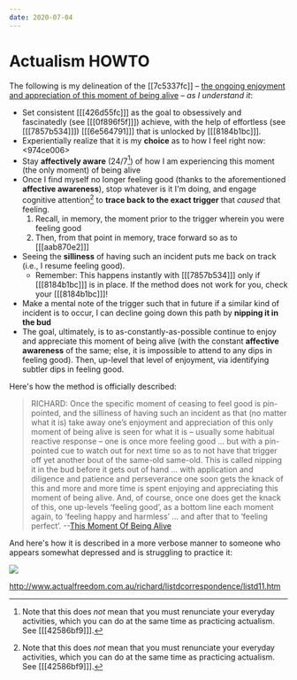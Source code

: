 ```yaml
---
date: 2020-07-04
---
```


# Actualism HOWTO

The following is my delineation of the [[7c5337fc]] – [the ongoing enjoyment and appreciation of this moment of being alive](http://www.actualfreedom.com.au/richard/abditorium/method.htm#The%20Actualism%20Method) – *as I understand it*:

- Set consistent [[[426d55fc]]] as the goal to obsessively and fascinatedly (see [[[0f896f5f]]]) achieve, with the help of effortless (see [[[7857b534]]]) [[[6e564791]]] that is unlocked by [[[8184b1bc]]].
- Experientially realize that it is my **choice** as to how I feel right now: <974ce006>
- Stay **affectively aware** (24/7[^aff]) of how I am experiencing this moment (the only moment) of being alive
- Once I find myself no longer feeling good (thanks to the aforementioned **affective awareness**), stop whatever is it I'm doing, and engage cognitive attention[^aff] to **trace back to the exact trigger** that *caused* that feeling. 
  1. Recall, in memory, the moment prior to the trigger wherein you were feeling good
  1. Then, from that point in memory, trace forward so as to [[[aab870e2]]]
- Seeing the **silliness** of having such an incident puts me back on track (i.e., I resume feeling good).
  - Remember: This happens instantly with [[[7857b534]]] only if [[[8184b1bc]]] is in place. If the method does not work for you, check your [[[8184b1bc]]]!
- Make a mental note of the trigger such that in future if a similar kind of incident is to occur, I can decline going down this path by **nipping it in the bud**
- The goal, ultimately, is to as-constantly-as-possible continue to enjoy and appreciate this moment of being alive (with the constant **affective awareness** of the same; else, it is impossible to attend to any dips in feeling good). Then, up-level that level of enjoyment, via identifying subtler dips in feeling good.

[^aff]: Note that this does *not* mean that you must renunciate your everyday activities, which you can do at the same time as practicing actualism. See [[[42586bf9]]].

Here's how the method is officially described:

> RICHARD: Once the specific moment of ceasing to feel good is pin-pointed, and the silliness  of having such an incident as that (no matter what it is) take away one’s enjoyment and appreciation of this only moment of being alive is seen for what it is – usually some habitual reactive response – one is once more feeling good ... but with a pin-pointed cue to watch out for next time so as to not have that trigger off yet another bout of the same-old same-old. This is called nipping it in the bud before it gets out of hand ... with application and diligence and patience and perseverance one soon gets the knack of this and more and more time is spent enjoying and appreciating this moment of being alive. And, of course, once one does get the knack of this, one up-levels ‘feeling good’, as a bottom line each moment again, to ‘feeling happy and harmless’ ... and after that to ‘feeling perfect’. --[This Moment Of Being Alive](http://www.actualfreedom.com.au/richard/articles/thismomentofbeingalive.htm)

And here's how it is described in a more verbose manner to someone who appears somewhat depressed and is struggling to practice it:

![](./static/feeling-regular.png)

<http://www.actualfreedom.com.au/richard/listdcorrespondence/listd11.htm>


